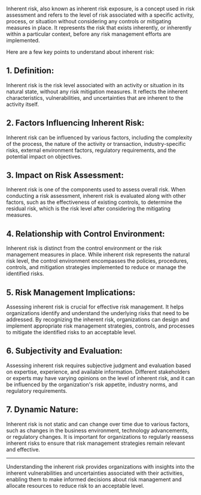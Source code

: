 Inherent risk, also known as inherent risk exposure, is a concept used in risk assessment and refers to the level of risk associated with a specific activity, process, or situation without considering any controls or mitigating measures in place. It represents the risk that exists inherently, or inherently within a particular context, before any risk management efforts are implemented.

Here are a few key points to understand about inherent risk:

## 1. Definition: 
Inherent risk is the risk level associated with an activity or situation in its natural state, without any risk mitigation measures. It reflects the inherent characteristics, vulnerabilities, and uncertainties that are inherent to the activity itself.

## 2. Factors Influencing Inherent Risk: 
Inherent risk can be influenced by various factors, including the complexity of the process, the nature of the activity or transaction, industry-specific risks, external environment factors, regulatory requirements, and the potential impact on objectives.

## 3. Impact on Risk Assessment: 
Inherent risk is one of the components used to assess overall risk. When conducting a risk assessment, inherent risk is evaluated along with other factors, such as the effectiveness of existing controls, to determine the residual risk, which is the risk level after considering the mitigating measures.

## 4. Relationship with Control Environment: 
Inherent risk is distinct from the control environment or the risk management measures in place. While inherent risk represents the natural risk level, the control environment encompasses the policies, procedures, controls, and mitigation strategies implemented to reduce or manage the identified risks.

## 5. Risk Management Implications: 
Assessing inherent risk is crucial for effective risk management. It helps organizations identify and understand the underlying risks that need to be addressed. By recognizing the inherent risk, organizations can design and implement appropriate risk management strategies, controls, and processes to mitigate the identified risks to an acceptable level.

## 6. Subjectivity and Evaluation: 
Assessing inherent risk requires subjective judgment and evaluation based on expertise, experience, and available information. Different stakeholders or experts may have varying opinions on the level of inherent risk, and it can be influenced by the organization's risk appetite, industry norms, and regulatory requirements.

## 7. Dynamic Nature: 
Inherent risk is not static and can change over time due to various factors, such as changes in the business environment, technology advancements, or regulatory changes. It is important for organizations to regularly reassess inherent risks to ensure that risk management strategies remain relevant and effective.


<hr>

Understanding the inherent risk provides organizations with insights into the inherent vulnerabilities and uncertainties associated with their activities, enabling them to make informed decisions about risk management and allocate resources to reduce risk to an acceptable level.
